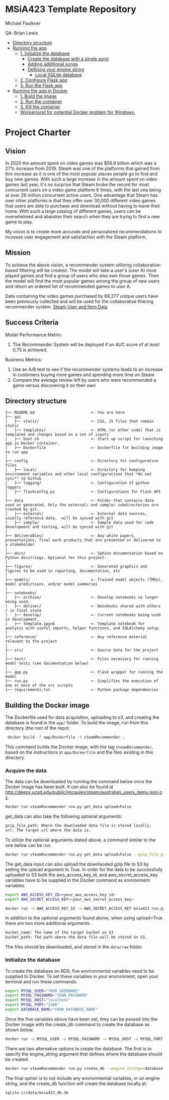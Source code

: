 # MSiA423 Template Repository

Michael Faulkner

QA: Brian Lewis

<!-- toc -->

- [Directory structure](#directory-structure)
- [Running the app](#running-the-app)
  * [1. Initialize the database](#1-initialize-the-database)
    + [Create the database with a single song](#create-the-database-with-a-single-song)
    + [Adding additional songs](#adding-additional-songs)
    + [Defining your engine string](#defining-your-engine-string)
      - [Local SQLite database](#local-sqlite-database)
  * [2. Configure Flask app](#2-configure-flask-app)
  * [3. Run the Flask app](#3-run-the-flask-app)
- [Running the app in Docker](#running-the-app-in-docker)
  * [1. Build the image](#1-build-the-image)
  * [2. Run the container](#2-run-the-container)
  * [3. Kill the container](#3-kill-the-container)
  * [Workaround for potential Docker problem for Windows.](#workaround-for-potential-docker-problem-for-windows)

<!-- tocstop -->

# Project Charter

## Vision
In 2020 the amount spent on video games was $56.9 billion which was a 27% increase from 2019. Steam was one of the platforms that gained from this increase as it is one of the most popular places people go to find and buy new games. With such a large increase in the amount spent on video games last year, it's no surprise that Steam broke the record for most concurrent users on a video game platform 6 times, with the last one being at over 26 million concurrent active users. One advantage that Steam has over other platforms is that they offer over 30,000 different video games that users are able to purchase and download without having to leave their home. With such a large catalog of different games, users can be overwhelmed and abandon their search when they are trying to find a new game to play. 

My vision is to create more accurate and personalized recommendations to increase user engagement and satisfaction with the Steam platform.

## Mission

To achieve the above vision, a recommender system utilizing collaborative-based filtering will be created. The model will take a user's (user A) most played games and find a group of users who also own those games. Then the model will find the most popular games among the group of new users and return an ordered list of recommended games to user A. 

Data containing the video games purchased by 69,277 unique users have been previously collected and will be used for the collaborative filtering recommender system. [Steam User and Item Data](https://cseweb.ucsd.edu/~jmcauley/datasets.html#steam_data) 

## Success Criteria

Model Performance Metric:

   1. The Recommender System will be deployed if an AUC score of at least 0.75 is achieved.

Business Metrics:

   1. Use an A/B test to see if the recommender systems leads to an increase in customers buying more games and spending more time on Steam
   2. Compare the average review left by users who were recommended a game versus discovering it on their own
    

## Directory structure 

```
├── README.md                         <- You are here
├── api
│   ├── static/                       <- CSS, JS files that remain static
│   ├── templates/                    <- HTML (or other code) that is templated and changes based on a set of inputs
│   ├── boot.sh                       <- Start up script for launching app in Docker container.
│   ├── Dockerfile                    <- Dockerfile for building image to run app  
│
├── config                            <- Directory for configuration files 
│   ├── local/                        <- Directory for keeping environment variables and other local configurations that *do not sync** to Github 
│   ├── logging/                      <- Configuration of python loggers
│   ├── flaskconfig.py                <- Configurations for Flask API 
│
├── data                              <- Folder that contains data used or generated. Only the external/ and sample/ subdirectories are tracked by git. 
│   ├── external/                     <- External data sources, usually reference data,  will be synced with git
│   ├── sample/                       <- Sample data used for code development and testing, will be synced with git
│
├── deliverables/                     <- Any white papers, presentations, final work products that are presented or delivered to a stakeholder 
│
├── docs/                             <- Sphinx documentation based on Python docstrings. Optional for this project. 
│
├── figures/                          <- Generated graphics and figures to be used in reporting, documentation, etc
│
├── models/                           <- Trained model objects (TMOs), model predictions, and/or model summaries
│
├── notebooks/
│   ├── archive/                      <- Develop notebooks no longer being used.
│   ├── deliver/                      <- Notebooks shared with others / in final state
│   ├── develop/                      <- Current notebooks being used in development.
│   ├── template.ipynb                <- Template notebook for analysis with useful imports, helper functions, and SQLAlchemy setup. 
│
├── reference/                        <- Any reference material relevant to the project
│
├── src/                              <- Source data for the project 
│
├── test/                             <- Files necessary for running model tests (see documentation below) 
│
├── app.py                            <- Flask wrapper for running the model 
├── run.py                            <- Simplifies the execution of one or more of the src scripts  
├── requirements.txt                  <- Python package dependencies 
```

## Building the Docker image



The Dockerfile used for data acquisition, uploading to s3, and creating the database is found in the `app/` folder. To build the image, run from this directory (the root of the repo): 

```bash
 docker build -f app/Dockerfile -t steamRecommender .
```

This command builds the Docker image, with the tag `steamRecommender`, based on the instructions in `app/Dockerfile` and the files existing in this directory.

### Acquire the data
The data can be downloaded by running the command below once the Docker image has been built. It can also be found at http://deepx.ucsd.edu/public/jmcauley/steam/australian_users_items.json.gz.

```bash
docker run steamRecommender run.py get_data upload=False
```
get_data can also take the following optional arguments:

```bash
gzip_file_path: Where the downloaded data file is stored locally.
url: The target url where the data is.
```
To utilize the optional arguments stated above, a command similar to the one below can be run.

```bash
docker run steamRecommender run.py get_data upload=False --gzip_file_path FilePath.gz --url www.website.com/data.gz
```

The get_data input can also upload the downlaoded gzip file to S3 by setting the upload argument to True. In order for the data to be successfully uploaded to S3 both the aws_access_key_id, and aws_secret_access_key variables have to be supplied in the Docker command as environment variables. 
```bash
export AWS_ACCESS_KEY_ID=<your_aws_access_key_id>
export AWS_SECRET_ACCESS_KEY=<your_aws_secret_access_key> 
````
```bash
docker run -e AWS_ACCESS_KEY_ID -e AWS_SECRET_ACCESS_KEY msia423 run.py get_data upload=True
```

In addition to the optional arguments found above, when using upload=True there are two more additional arguments.

```bash
bucket_name: The name of the target bucket on S3
bucket_path: The path where the data file will be stored on S3. 
```
 
The files should be downloaded, and stored in the `data/raw` folder.


### Initialize the database 

To create the database on RDS, five environmental variables need to be supplied to Docker. To set these variables in your environment, open your terminal and run these commands.
```bash
export MYSQL_USER="YOUR_USERNAME"
export MYSQL_PASSWORD="YOUR_PASSWORD"
export MYSQL_HOST="localhost"
export MYSQL_PORT="3306"
export DATABASE_NAME="YOUR_DATABASE_NAME"
```

Once the five variables above have been set, they can be passed into the Docker image with the create_db command to create the database as shown below.

```bash
docker run -e MYSQL_USER -e MYSQL_PASSWORD -e MYSQL_HOST -e MYSQL_PORT -e DATABASE_NAME steamRecommender run.py create_db
```

There are two alternative options to create the database. The first is to specify the engine_string argument that defines where the database should be created.
```bash
docker run steamRecommender run.py create_db --engine_string=<database path>
```

The final option is to not include any environmental variables, or an engine string, and the create_db function will create the database locally at:
```bash
sqlite:///data/msia423_db.db
```


 
